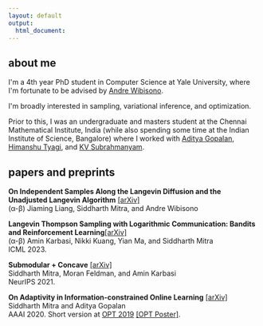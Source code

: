 ```yaml
---
layout: default
output: 
  html_document:
---
```


<!--<p> <img src="https://mitrodov.github.io/content/profile.jpg" width="100%" height="100%"> </p>-->


## about me

I'm a 4th year PhD student in Computer Science at Yale University, where I'm fortunate to be advised by <a href="http://www.cs.yale.edu/homes/wibisono/" target="_blank">Andre Wibisono</a>.

I'm broadly interested in sampling, variational inference, and optimization.

Prior to this, I was an undergraduate and masters student at the Chennai Mathematical Institute, India (while also spending some time at the Indian Institute of Science, Bangalore) where I worked with <a href="https://ece.iisc.ac.in/~aditya/index.html" target="_blank">Aditya Gopalan</a>, <a href="https://ece.iisc.ac.in/~htyagi/" target="_blank">Himanshu Tyagi</a>, and <a href="https://www.cmi.ac.in/~kv/" target="_blank">KV Subrahmanyam</a>.



<!--

## news & updates

* <em>december 2019:</em> I will be attending <a href="https://neurips.cc/" target="_blank">NeurIPS 2019</a>, <a href="https://opt-ml.org/" target="_blank">OPT 2019</a>, etc.
* <em>september 2019:</em> I will be giving a <a href="https://www.cmi.ac.in/activities/show-abstract.php?absyear=2019&absref=110&abstype=sem" target="_blank">talk</a> at CMI on adaptivity in online learning.
* <em>july 2019:</em> I will be attending the <a href="http://math.iisc.ac.in/~ifcam/Summer_School2019.htm" target="_blank">IFCAM summer school</a> on Mathematics for Data Science.
* <em>january 2019:</em> I will be attending the <a href="http://workshop.tcs.tifr.res.in/learningt/workshop-learning-theory" target="_blank">Workshop on Learning Theory</a>, co-organised by TIFR and MIT. 

-->

## papers and preprints


  <b>On Independent Samples Along the Langevin Diffusion and the Unadjusted Langevin Algorithm</b> <a href="https://arxiv.org/abs/2402.17067" target="_blank">[arXiv]</a><br>
 (α-β) Jiaming Liang, Siddharth Mitra, and Andre Wibisono<br>
 


  <b>Langevin Thompson Sampling with Logarithmic Communication: Bandits and Reinforcement Learning</b><a href="https://arxiv.org/abs/2306.08803" target="_blank">[arXiv]</a><br>
 (α-β) Amin Karbasi, Nikki Kuang, Yian Ma, and Siddharth Mitra<br>
 ICML 2023.


  <b>Submodular + Concave</b> <a href="https://arxiv.org/abs/2106.04769" target="_blank">[arXiv]</a><br>
 Siddharth Mitra, Moran Feldman, and Amin Karbasi<br>
 NeurIPS 2021.
 

 <b>On Adaptivity in Information-constrained Online Learning</b> <a href="https://arxiv.org/abs/1910.08805" target="_blank">[arXiv]</a><br>
 Siddharth Mitra and Aditya Gopalan<br>
 AAAI 2020. Short version at <a href="https://opt-ml.org/" target="_blank">OPT 2019</a> <a href="https://drive.google.com/file/d/1gFa_DaXDdSvde43lmNGSSWdYLbL6VcLW/view?usp=sharing" target="_blank">[OPT Poster]</a>.
 
<!--
##  also fond of

* <em>photography:</em> Check out <a href="https://500px.com/sid_mit" target="_blank">500px</a> and <a href="https://www.instagram.com/sid_mit/" target="_blank">instagram</a>.
* <em>trance + deep house:</em> It all started when I stumbled upon <a href="https://www.youtube.com/watch?v=Aqx25hfTZeg" target="_blank">suddenly summer</a> by Armin and Ana ~7 years ago. At some point, I also made <a href="https://soundcloud.com/siddharthmitra/waiting-vs-sun-and-moon-mashup" target="_blank">this</a>. These days, I'm absolutely in awe of Lane 8 (+ the entire TNH label) and Above & Beyond (+ the anjunabeats/anjunadeep family). On a somewhat related note, I also play the piano.
* <em>sourdough bread</em>
* <em>distance running</em>
-->

